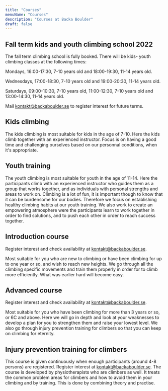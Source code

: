 ```yaml
---
title: "Courses"
menuName: "Courses"
description: "Courses at Backa Boulder"
draft: false
---
```





## Fall term kids and youth climbing school 2022

The fall term climbing school is fully booked.
There will be kids- youth climbing classes at the following times:

Mondays, 16:00-17:30, 7-10 years old and 18:00-19:30, 11-14 years old.  

Wednesdays, 17:00-18:30, 7-10 years old and 19:00-20:30, 11-14 years old.

Saturdays, 09:00-10:30, 7-10 years old, 11:00-12:30, 7-10 years old and 13:00-14:30, 11-14 years old.

Mail kontakt@backaboulder.se to register interest for future terms. 


## Kids climbing

The kids climbing is most suitable for kids in the age of 7-10. Here the kids climb together with an experienced instructor. Focus is on having a good time and challenging ourselves based on our personnal conditions, when it's appropriate.

## Youth training

The youth climbing is most suitable for youth in the age of 11-14. Here the participants climb with an experienced instructor who guides them as a group that works together, and as individuals with personal strengths and areas to work on. Climbing is a lot of fun, it is important though to know that it can be burdensome for our bodies. Therefore we focus on establishing healthy climbing habits at our youth training. We also work to create an empowering atmosphere were the participants learn to work together in order to find solutions, and to push each other in order to reach success together.   

## Introduction course

Register interest and check availability at kontakt@backaboulder.se.

Most suitable for you who are new to climbing or have been climbing for up to one year or so, and wish to reach new heights. We go through all the climbing specific movements and train them properly in order for to climb more efficiently. What was earlier hard will become easy.

## Advanced course

Register interest and check availability at kontakt@backaboulder.se.

Most suitable for you who have been climbing for more than 3 years or so, or 6C and above. Here we will go in depth and look at your weaknesses to develop a plan for you to strengthen them and raise your lowest level. We also go through injury prevention  training for climbers so that you can keep on climbing for eternity.

## Injury prevention training for climbers

This course is given continuously when enough participants (around 4-8 persons) are registered. Register interest at kontakt@backaboulder.se. 
The course is developed by physiotherapists who are climbers as well. It treats the common problem areas for climbers and how to avoid them in your climbing and by training. This is done by combining theory and practise. 
